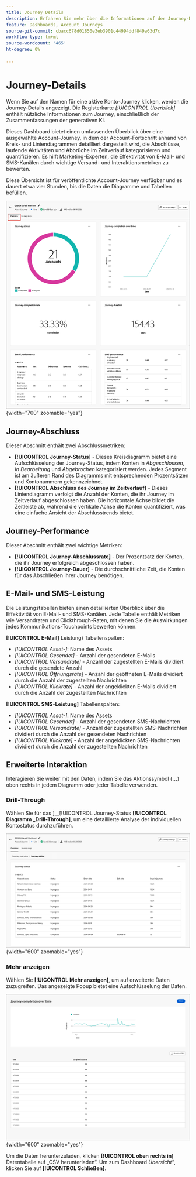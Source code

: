 ```yaml
---
title: Journey Details
description: Erfahren Sie mehr über die Informationen auf der Journey-Detailseite und wie Sie damit Ihre veröffentlichte Account-Journey überwachen und verwalten können.
feature: Dashboards, Account Journeys
source-git-commit: cbacc678d01850e3eb3901c44994ddf849a63d7c
workflow-type: tm+mt
source-wordcount: '465'
ht-degree: 0%

---
```


# Journey-Details

Wenn Sie auf den Namen für eine aktive Konto-Journey klicken, werden die Journey-Details angezeigt. Die Registerkarte _[!UICONTROL Überblick]_ enthält nützliche Informationen zum Journey, einschließlich der Zusammenfassungen der generativen KI.

Dieses Dashboard bietet einen umfassenden Überblick über eine ausgewählte Account-Journey, in dem der Account-Fortschritt anhand von Kreis- und Liniendiagrammen detailliert dargestellt wird, die Abschlüsse, laufende Aktivitäten und Abbrüche im Zeitverlauf kategorisieren und quantifizieren. Es hilft Marketing-Experten, die Effektivität von E-Mail- und SMS-Kanälen durch wichtige Versand- und Interaktionsmetriken zu bewerten.

Diese Übersicht ist für veröffentlichte Account-Journey verfügbar und es dauert etwa vier Stunden, bis die Daten die Diagramme und Tabellen befüllen.

![Auf die Details der aktiven Journey zugreifen](./assets/journey-detail-overview.png){width="700" zoomable="yes"}

## Journey-Abschluss

Dieser Abschnitt enthält zwei Abschlussmetriken:

* **[!UICONTROL Journey-Status]** - Dieses Kreisdiagramm bietet eine Aufschlüsselung der Journey-Status, indem Konten in _Abgeschlossen_, _In Bearbeitung_ und _Abgebrochen_ kategorisiert werden. Jedes Segment ist am äußeren Rand des Diagramms mit entsprechenden Prozentsätzen und Kontonummern gekennzeichnet.
* **[!UICONTROL Abschluss des Journey im Zeitverlauf]** - Dieses Liniendiagramm verfolgt die Anzahl der Konten, die ihr Journey im Zeitverlauf abgeschlossen haben. Die horizontale Achse bildet die Zeitleiste ab, während die vertikale Achse die Konten quantifiziert, was eine einfache Ansicht der Abschlusstrends bietet.

## Journey-Performance

Dieser Abschnitt enthält zwei wichtige Metriken:

* **[!UICONTROL Journey-Abschlussrate]** - Der Prozentsatz der Konten, die ihr Journey erfolgreich abgeschlossen haben.
* **[!UICONTROL Journey-Dauer]** - Die durchschnittliche Zeit, die Konten für das Abschließen ihrer Journey benötigen.

## E-Mail- und SMS-Leistung

Die Leistungstabellen bieten einen detaillierten Überblick über die Effektivität von E-Mail- und SMS-Kanälen. Jede Tabelle enthält Metriken wie Versandraten und Clickthrough-Raten, mit denen Sie die Auswirkungen jedes Kommunikations-Touchpoints bewerten können.

**[!UICONTROL E-Mail]** Leistung) Tabellenspalten:

* _[!UICONTROL Asset-]_: Name des Assets
* _[!UICONTROL Gesendet]_ - Anzahl der gesendeten E-Mails
* _[!UICONTROL Versandrate]_ - Anzahl der zugestellten E-Mails dividiert durch die gesendete Anzahl
* _[!UICONTROL Öffnungsrate]_ - Anzahl der geöffneten E-Mails dividiert durch die Anzahl der zugestellten Nachrichten
* _[!UICONTROL Klickrate]_ - Anzahl der angeklickten E-Mails dividiert durch die Anzahl der zugestellten Nachrichten

**[!UICONTROL SMS-Leistung]** Tabellenspalten:

* _[!UICONTROL Asset-]_: Name des Assets
* _[!UICONTROL Gesendet]_ - Anzahl der gesendeten SMS-Nachrichten
* _[!UICONTROL Versandrate]_ - Anzahl der zugestellten SMS-Nachrichten dividiert durch die Anzahl der gesendeten Nachrichten
* _[!UICONTROL Klickrate]_ - Anzahl der angeklickten SMS-Nachrichten dividiert durch die Anzahl der zugestellten Nachrichten
<!-- 
To generate a shareable PDF of your current view, click **[!UICONTROL Export]** at the top right of the page. -->

## Erweiterte Interaktion

Interagieren Sie weiter mit den Daten, indem Sie das Aktionssymbol (**…**) oben rechts in jedem Diagramm oder jeder Tabelle verwenden.

### Drill-Through

Wählen Sie für das ]__[!UICONTROL  Journey-Status **[!UICONTROL Diagramm „Drill-Through]**, um eine detaillierte Analyse der individuellen Kontostatus durchzuführen.

![Der Drill-Through für die Diagrammdaten](./assets/journey-status-drill-through.png){width="600" zoomable="yes"}
<!--
The applied global filters are carried over to the view and displayed at the top. Click the _Filter_ icon at the top left to filter the data display by journey.-->

### Mehr anzeigen

Wählen Sie **[!UICONTROL Mehr anzeigen]**, um auf erweiterte Daten zuzugreifen. Das angezeigte Popup bietet eine Aufschlüsselung der Daten.

![Erweiterte Daten anzeigen](./assets/journey-completion-over-time-view-more.png){width="600" zoomable="yes"}

Um die Daten herunterzuladen, klicken **[!UICONTROL oben rechts in]** Datentabelle auf „CSV herunterladen“. Um zum Dashboard _Übersicht“_, klicken Sie auf **[!UICONTROL Schließen]**.
